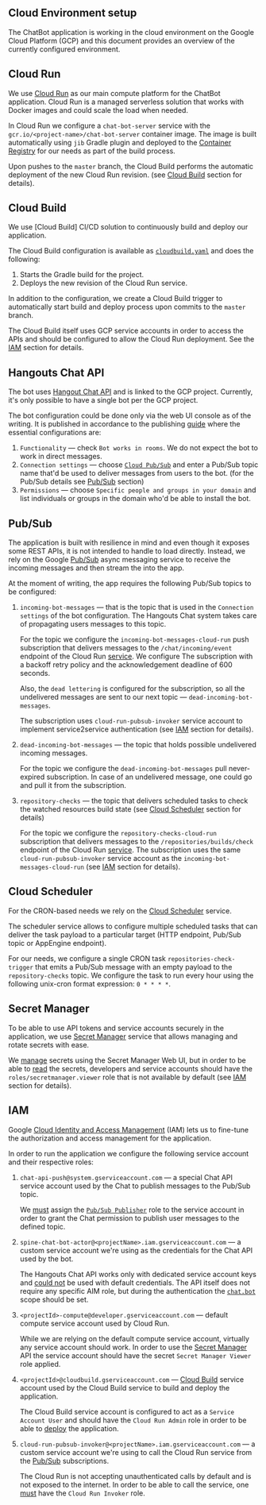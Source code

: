 Cloud Environment setup
------------

The ChatBot application is working in the cloud environment on the Google Cloud Platform (GCP) and
this document provides an overview of the currently configured environment.

## Cloud Run

We use [Cloud Run][cloud-run] as our main compute platform for the ChatBot application. 
Cloud Run is a managed serverless solution that works with Docker images and could scale 
the load when needed.

In Cloud Run we configure a `chat-bot-server` service with the 
`gcr.io/<project-name>/chat-bot-server` container image. The image is built automatically using
`jib` Gradle plugin and deployed to the [Container Registry][container-registry] for our needs 
as part of the build process.

Upon pushes to the `master` branch, the Cloud Build performs the automatic deployment of the 
new Cloud Run revision. (see [Cloud Build](#cloud-build) section for details).

[cloud-run]: https://cloud.google.com/run
[jib]: https://github.com/GoogleContainerTools/jib
[container-registry]: https://cloud.google.com/container-registry

## Cloud Build

We use [Cloud Build] CI/CD solution to continuously build and deploy our application.

The Cloud Build configuration is available as [`cloudbuild.yaml`](./cloudbuild.yaml) and does
the following:

1. Starts the Gradle build for the project.
2. Deploys the new revision of the Cloud Run service.

In addition to the configuration, we create a Cloud Build trigger to automatically start build
and deploy process upon commits to the `master` branch.

The Cloud Build itself uses GCP service accounts in order to access the APIs and should be 
configured to allow the Cloud Run deployment. See the [IAM](#iam) section for details.

[cloud-build]: https://cloud.google.com/cloud-build
[cloud-build-trigger]: https://cloud.google.com/cloud-build/docs/automating-builds/create-manage-triggers#console

## Hangouts Chat API

The bot uses [Hangout Chat API][chat-api] and is linked to the GCP project. Currently, it's only
possible to have a single bot per the GCP project.

The bot configuration could be done only via the web UI console as of the writing. It is published
in accordance to the publishing [guide][publishing-guide] where the essential configurations are: 

1. `Functionality` — check `Bot works in rooms`. We do not expect the bot to work in direct messages.
2. `Connection settings` — choose [`Cloud Pub/Sub`][pubsub-bot] and enter a Pub/Sub topic name 
    that'd be used to deliver messages from users to the bot. (for the Pub/Sub details see 
    [Pub/Sub](#pubsub) section)
3. `Permissions` — choose `Specific people and groups in your domain` and list individuals or
groups in the domain who'd be able to install the bot.

[chat-api]: https://developers.google.com/hangouts/chat
[publishing-guide]: https://developers.google.com/hangouts/chat/how-tos/bots-publish
[pubsub-bot]: https://developers.google.com/hangouts/chat/how-tos/pub-sub

## Pub/Sub

The application is built with resilience in mind and even though it exposes some REST APIs, 
it is not intended to handle to load directly. Instead, we rely on the Google [Pub/Sub][pubsub] 
async messaging service to receive the incoming messages and then stream the into the app.

At the moment of writing, the app requires the following Pub/Sub topics to be configured:

1. `incoming-bot-messages` — that is the topic that is used in the `Connection settings` of the
   bot configuration. The Hangouts Chat system takes care of propagating users messages to this
   topic.
   
   For the topic we configure the `incoming-bot-messages-cloud-run` push subscription that 
   delivers messages to the `/chat/incoming/event` endpoint of the Cloud Run [service](#cloud-run). 
   We configure The subscription with a backoff retry policy and the acknowledgement 
   deadline of 600 seconds.
   
   Also, the `dead lettering` is configured for the subscription, so all the undelivered
   messages are sent to our next topic — `dead-incoming-bot-messages`.
   
   The subscription uses `cloud-run-pubsub-invoker` service account to implement service2service
   authentication (see [IAM](#iam) section for details).

2. `dead-incoming-bot-messages` — the topic that holds possible undelivered incoming messages.
   
   For the topic we configure the `dead-incoming-bot-messages` pull never-expired subscription.
   In case of an undelivered message, one could go and pull it from the subscription. 

3. `repository-checks` — the topic that delivers scheduled tasks to check the watched resources
   build state (see [Cloud Scheduler](#cloud-scheduler) section for details)
   
   For the topic we configure the `repository-checks-cloud-run` subscription that delivers messages
   to the `/repositories/builds/check` endpoint of the Cloud Run [service](#cloud-run). 
   The subscription uses the same `cloud-run-pubsub-invoker` service account as the 
   `incoming-bot-messages-cloud-run` (see [IAM](#iam) section for details).

[pubsub]: https://cloud.google.com/pubsub

## Cloud Scheduler

For the CRON-based needs we rely on the [Cloud Scheduler][scheduler] service.

The scheduler service allows to configure multiple scheduled tasks that can deliver the task
payload to a particular target (HTTP endpoint, Pub/Sub topic or AppEngine endpoint).

For our needs, we configure a single CRON task `repositories-check-trigger` that emits 
a Pub/Sub message with an empty payload to the `repository-checks` topic. We configure the task
to run every hour using the following unix-cron format expression: `0 * * * *`.

[scheduler]: https://cloud.google.com/scheduler

## Secret Manager

To be able to use API tokens and service accounts securely in the application, 
we use [Secret Manager][secret-manager] service that allows managing and rotate secrets with ease.

We [manage][managing-secrets] secrets using the Secret Manager Web UI, but in order to be able 
to [read][reading-secrets] the secrets, developers and service accounts should have the
`roles/secretmanager.viewer` role that is not available by default (see [IAM](#iam) section 
for details).

[secret-manager]: https://cloud.google.com/secret-manager
[managing-secrets]: https://cloud.google.com/secret-manager/docs/managing-secrets
[reading-secrets]: https://cloud.google.com/secret-manager/docs/managing-secret-versions#get

## IAM

Google [Cloud Identity and Access Management][iam] (IAM) lets us to fine-tune the authorization and 
access management for the application.

In order to run the application we configure the following service account and their respective
roles:

1. `chat-api-push@system.gserviceaccount.com` — a special Chat API service account used by the
    Chat to publish messages to the Pub/Sub topic.
    
    We [must][grant-publish-rights] assign the [`Pub/Sub Publisher`][publisher-role] role 
    to the service account in order to grant the Chat permission to publish user messages 
    to the defined topic.
    
2. `spine-chat-bot-actor@<projectName>.iam.gserviceaccount.com` — a custom service account we're 
    using as the credentials for the Chat API used by the bot. 
    
    The Hangouts Chat API works only with dedicated service account keys and 
    [could not][chat-api-with-default-sa] be used with default credentials. The API itself does
    not require any specific AIM role, but during the authentication the 
    [`chat.bot`][applying-chatbot-credentials] scope should be set.
    
3. `<projectId>-compute@developer.gserviceaccount.com` — default compute service account used by 
    Cloud Run.
    
    While we are relying on the default compute service account, virtually any service account 
    should work. In order to use the [Secret Manager](#secret-manager) API the service account 
    should have the secret `Secret Manager Viewer` role applied.
    
4. `<projectId>@cloudbuild.gserviceaccount.com` — [Cloud Build](#cloud-build) service account 
    used by the Cloud Build service to build and deploy the application.
    
    The Cloud Build service account is configured to act as a `Service Account User` and should
    have the `Cloud Run Admin` role in order to be able to [deploy][cloud-build-deploy-cloud-run] 
    the application.
    
5. `cloud-run-pubsub-invoker@<projectName>.iam.gserviceaccount.com` — a custom service account we're
    using to call the Cloud Run service from the [Pub/Sub](#pubsub) subscriptions.
    
    The Cloud Run is not accepting unauthenticated calls by default and is not exposed 
    to the internet. In order to be able to call the service, one 
    [must][cloud-run-service-to-service-auth] have the `Cloud Run Invoker` role.

[iam]: https://cloud.google.com/iam
[grant-publish-rights]: https://developers.google.com/hangouts/chat/how-tos/pub-sub#grant_publish_rights_on_your_topic
[publisher-role]: https://cloud.google.com/pubsub/docs/access-control#roles
[chat-api-with-default-sa]: https://stackoverflow.com/questions/62571412/hangout-chat-api-authentication-fails-with-default-service-account
[applying-chatbot-credentials]: https://developers.google.com/hangouts/chat/how-tos/service-accounts#step_2_applying_credentials_to_http_request_headers
[cloud-build-deploy-cloud-run]: https://cloud.google.com/cloud-build/docs/deploying-builds/deploy-cloud-run
[cloud-run-service-to-service-auth]: https://cloud.google.com/run/docs/authenticating/service-to-service
